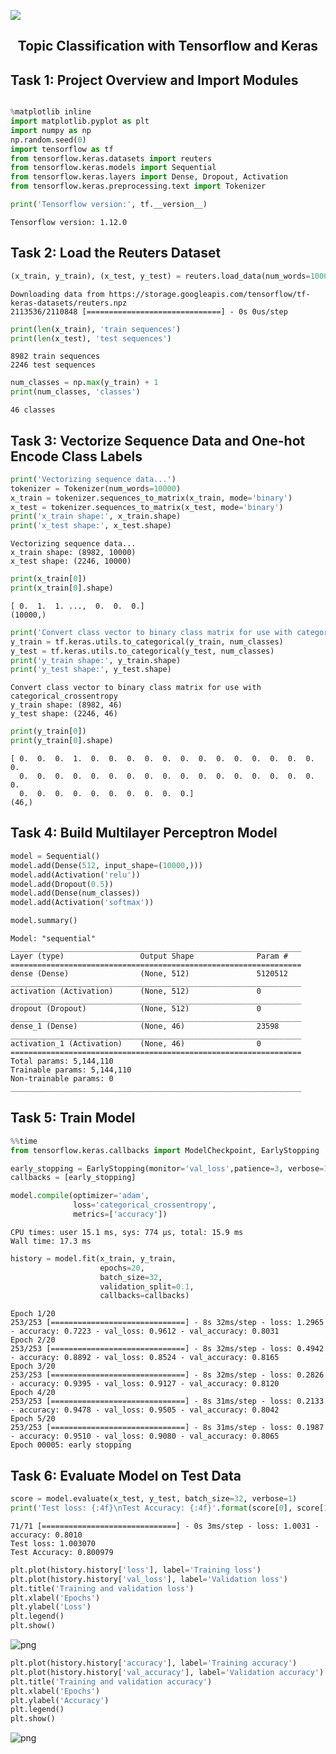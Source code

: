 
<img align=center src="https://rhyme.com/assets/img/logo-dark.png"></img>
<h2 align=center> Topic Classification with Tensorflow and Keras</h2>

## Task 1: Project Overview and Import Modules


```python

%matplotlib inline
import matplotlib.pyplot as plt
import numpy as np
np.random.seed(0)
import tensorflow as tf
from tensorflow.keras.datasets import reuters
from tensorflow.keras.models import Sequential
from tensorflow.keras.layers import Dense, Dropout, Activation
from tensorflow.keras.preprocessing.text import Tokenizer

print('Tensorflow version:', tf.__version__)
```

    Tensorflow version: 1.12.0
    

## Task 2: Load the Reuters Dataset


```python
(x_train, y_train), (x_test, y_test) = reuters.load_data(num_words=10000, test_split=0.2)
```

    Downloading data from https://storage.googleapis.com/tensorflow/tf-keras-datasets/reuters.npz
    2113536/2110848 [==============================] - 0s 0us/step
    


```python
print(len(x_train), 'train sequences')
print(len(x_test), 'test sequences')
```

    8982 train sequences
    2246 test sequences
    


```python
num_classes = np.max(y_train) + 1
print(num_classes, 'classes')
```

    46 classes
    

## Task 3: Vectorize Sequence Data and One-hot Encode Class Labels


```python
print('Vectorizing sequence data...')
tokenizer = Tokenizer(num_words=10000)
x_train = tokenizer.sequences_to_matrix(x_train, mode='binary')
x_test = tokenizer.sequences_to_matrix(x_test, mode='binary')
print('x_train shape:', x_train.shape)
print('x_test shape:', x_test.shape)
```

    Vectorizing sequence data...
    x_train shape: (8982, 10000)
    x_test shape: (2246, 10000)
    


```python
print(x_train[0])
print(x_train[0].shape)
```

    [ 0.  1.  1. ...,  0.  0.  0.]
    (10000,)
    


```python
print('Convert class vector to binary class matrix for use with categorical_crossentropy')
y_train = tf.keras.utils.to_categorical(y_train, num_classes)
y_test = tf.keras.utils.to_categorical(y_test, num_classes)
print('y_train shape:', y_train.shape)
print('y_test shape:', y_test.shape)
```

    Convert class vector to binary class matrix for use with categorical_crossentropy
    y_train shape: (8982, 46)
    y_test shape: (2246, 46)
    


```python
print(y_train[0])
print(y_train[0].shape)
```

    [ 0.  0.  0.  1.  0.  0.  0.  0.  0.  0.  0.  0.  0.  0.  0.  0.  0.  0.
      0.  0.  0.  0.  0.  0.  0.  0.  0.  0.  0.  0.  0.  0.  0.  0.  0.  0.
      0.  0.  0.  0.  0.  0.  0.  0.  0.  0.]
    (46,)
    

## Task 4: Build Multilayer Perceptron Model


```python
model = Sequential()
model.add(Dense(512, input_shape=(10000,)))
model.add(Activation('relu'))
model.add(Dropout(0.5))
model.add(Dense(num_classes))
model.add(Activation('softmax'))
```


```python
model.summary()
```

    Model: "sequential"
    _________________________________________________________________
    Layer (type)                 Output Shape              Param #   
    =================================================================
    dense (Dense)                (None, 512)               5120512   
    _________________________________________________________________
    activation (Activation)      (None, 512)               0         
    _________________________________________________________________
    dropout (Dropout)            (None, 512)               0         
    _________________________________________________________________
    dense_1 (Dense)              (None, 46)                23598     
    _________________________________________________________________
    activation_1 (Activation)    (None, 46)                0         
    =================================================================
    Total params: 5,144,110
    Trainable params: 5,144,110
    Non-trainable params: 0
    _________________________________________________________________
    

## Task 5: Train Model


```python
%%time
from tensorflow.keras.callbacks import ModelCheckpoint, EarlyStopping

early_stopping = EarlyStopping(monitor='val_loss',patience=3, verbose=1, mode='min', baseline=None, restore_best_weights=False)
callbacks = [early_stopping]

model.compile(optimizer='adam',
              loss='categorical_crossentropy',
              metrics=['accuracy'])
```

    CPU times: user 15.1 ms, sys: 774 µs, total: 15.9 ms
    Wall time: 17.3 ms
    


```python
history = model.fit(x_train, y_train,
                    epochs=20,
                    batch_size=32,
                    validation_split=0.1,
                    callbacks=callbacks)
```

    Epoch 1/20
    253/253 [==============================] - 8s 32ms/step - loss: 1.2965 - accuracy: 0.7223 - val_loss: 0.9612 - val_accuracy: 0.8031
    Epoch 2/20
    253/253 [==============================] - 8s 32ms/step - loss: 0.4942 - accuracy: 0.8892 - val_loss: 0.8524 - val_accuracy: 0.8165
    Epoch 3/20
    253/253 [==============================] - 8s 32ms/step - loss: 0.2826 - accuracy: 0.9395 - val_loss: 0.9127 - val_accuracy: 0.8120
    Epoch 4/20
    253/253 [==============================] - 8s 31ms/step - loss: 0.2133 - accuracy: 0.9478 - val_loss: 0.9505 - val_accuracy: 0.8042
    Epoch 5/20
    253/253 [==============================] - 8s 31ms/step - loss: 0.1987 - accuracy: 0.9510 - val_loss: 0.9080 - val_accuracy: 0.8065
    Epoch 00005: early stopping
    

## Task 6: Evaluate Model on Test Data


```python
score = model.evaluate(x_test, y_test, batch_size=32, verbose=1)
print('Test loss: {:4f}\nTest Accuracy: {:4f}'.format(score[0], score[1]))
```

    71/71 [==============================] - 0s 3ms/step - loss: 1.0031 - accuracy: 0.8010
    Test loss: 1.003070
    Test Accuracy: 0.800979
    


```python
plt.plot(history.history['loss'], label='Training loss')
plt.plot(history.history['val_loss'], label='Validation loss')
plt.title('Training and validation loss')
plt.xlabel('Epochs')
plt.ylabel('Loss')
plt.legend()
plt.show()
```


![png](Topic_Classification_files/Topic_Classification_20_0.png)



```python
plt.plot(history.history['accuracy'], label='Training accuracy')
plt.plot(history.history['val_accuracy'], label='Validation accuracy')
plt.title('Training and validation accuracy')
plt.xlabel('Epochs')
plt.ylabel('Accuracy')
plt.legend()
plt.show()
```


![png](Topic_Classification_files/Topic_Classification_21_0.png)



```python

```


```python

```
